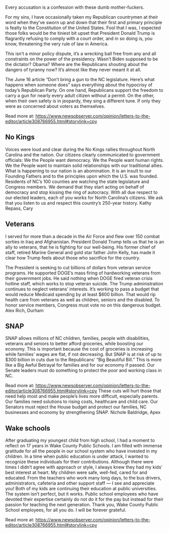 
Every accusation is a confession with these dumb mother-fuckers.

For my sins, I have occasionally taken my Republican countrymen at their word when they’ve sworn up and down that their first and primary principle is fealty to the Constitution of the United States. Fool that I was, I expected those folks would be the tiniest bit upset that President Donald Trump is flagrantly refusing to comply with a court order, and in so doing is, you know, threatening the very rule of law in America.

This isn’t a minor policy dispute, it’s a wrecking ball free from any and all constraints on the power of the presidency. Wasn’t Biden supposed to be the dictator? Obama? Where are the Republicans shouting about the dangers of tyranny now? It’s almost like they never meant it at all.

The June 16 article “Don’t bring a gun to the NC legislature. Here’s what happens when someone does” says everything about the hypocrisy of today’s Republican Party. On one hand, Republicans support the freedom to carry a gun for nearly every adult citizen without a permit. On the other, when their own safety is in jeopardy, they sing a different tune. If only they were as concerned about voters as themselves.

Read more at: https://www.newsobserver.com/opinion/letters-to-the-editor/article308766955.html#storylink=cpy

<h2>No Kings</h2>
Voices were loud and clear during the No Kings rallies throughout North Carolina and the nation. Our citizens clearly communicated to government officials: We the People want democracy. We the People want human rights. We the People want to maintain solid relationships with our traditional allies. What is happening to our nation is an abomination. It is an insult to our Founding Fathers and to the principles upon which the U.S. was founded. Residents of NC’s 100 counties are watching the state legislature and Congress members. We demand that they start acting on behalf of democracy and stop kissing the ring of autocracy. With all due respect to our elected leaders, each of you works for North Carolina’s citizens. We ask that you listen to us and respect this country’s 250-year history. Kathy Repass, Cary 

<h2>Veterans</h2> 
I served for more than a decade in the Air Force and flew over 150 combat sorties in Iraq and Afghanistan. President Donald Trump tells us that he is an ally to veterans, that he is fighting for our well-being. His former chief of staff, retired Marine General and gold star father John Kelly, has made it clear how Trump feels about those who sacrifice for the country. 

The President is seeking to cut billions of dollars from veteran service programs. He supported DOGE’s mass firing of hardworking veterans from their government jobs. He said nothing when DOGE fired veteran crisis hotline staff, which works to stop veteran suicide. The Trump administration continues to neglect veterans’ interests. It’s working to pass a budget that would reduce Medicaid spending by at least $600 billion. That would rip health care from veterans as well as children, seniors and the disabled. To honor service members, Congress must vote no on this dangerous budget. Alex Rich, Durham 

<h2>SNAP</h2>
SNAP allows millions of NC children, families, people with disabilities, veterans and seniors to better afford groceries, while boosting our economy. This is important because the cost of groceries is increasing while families’ wages are flat, if not decreasing. But SNAP is at risk of up to $300 billion in cuts due to the Republicans’ “Big Beautiful Bill.” This is more like a Big Awful Betrayal for families and for our economy if passed. Our Senate leaders must do something to protect the poor and working class in NC.

Read more at: https://www.newsobserver.com/opinion/letters-to-the-editor/article308766955.html#storylink=cpy
These cuts will hurt those that need help most and make people’s lives more difficult, especially parents. Our families need solutions to rising costs, healthcare and child care. Our Senators must reject the House budget and protect our families, NC businesses and economy by strengthening SNAP. Nichole Baldridge, Apex 

<h2>Wake schools</h2>
After graduating my youngest child from high school, I had a moment to reflect on 17 years in Wake County Public Schools. I am filled with immense gratitude for all the people in our school system who have invested in my children. In a time when public education is under attack, I wanted to recognize these individuals for their contributions. Although there were times I didn’t agree with approach or style, I always knew they had my kids’ best interest at heart. My children were safe, well-fed, cared for and educated. From the teachers who work many long days, to the bus drivers, administrators, cafeteria and other support staff — I see and appreciate you! Both of my kids are continuing their education at public universities. The system isn’t perfect, but it works. Public school employees who have devoted their expertise certainly do not do it for the pay but instead for their passion for teaching the next generation. Thank you, Wake County Public School employees, for all you do. I will be forever grateful.

Read more at: https://www.newsobserver.com/opinion/letters-to-the-editor/article308766955.html#storylink=cpy

